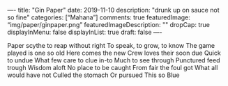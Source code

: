 —-
title: "Gin Paper"
date: 2019-11-10
description: "drunk up on sauce not so fine"
categories: [“Mahana”]
comments: true
featuredImage: “img/paper/ginpaper.png”
featuredImageDescription: ""
dropCap: true
displayInMenu: false
displayInList: true
draft: false
—-

Paper scythe to reap without right
To speak, to grow, to know
The game played is one so old
Here comes the new
Crew loves their soon due
Quick to undue
What few care to clue in-to 
Much to see through
Punctured feed trough
Wisdom aloft
No place to be caught
From fair the foul got
What all would have not
Culled the stomach
Or pursued
This so
Blue
